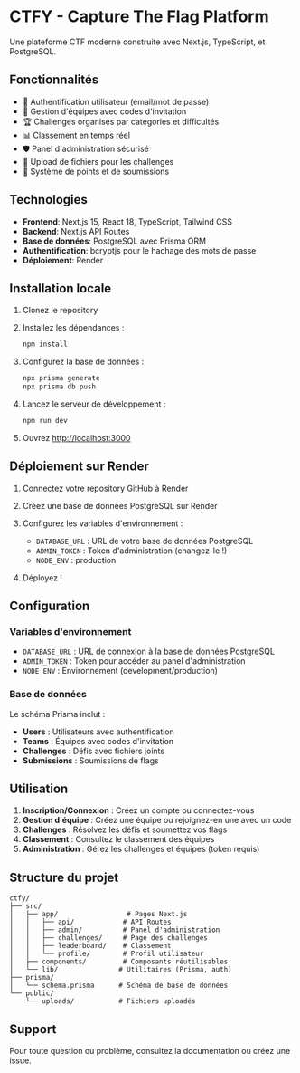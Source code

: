 # CTFY - Capture The Flag Platform

Une plateforme CTF moderne construite avec Next.js, TypeScript, et PostgreSQL.

## Fonctionnalités

- 🔐 Authentification utilisateur (email/mot de passe)
- 👥 Gestion d'équipes avec codes d'invitation
- 🏆 Challenges organisés par catégories et difficultés
- 📊 Classement en temps réel
- 🛡️ Panel d'administration sécurisé
- 📁 Upload de fichiers pour les challenges
- 🏅 Système de points et de soumissions

## Technologies

- **Frontend**: Next.js 15, React 18, TypeScript, Tailwind CSS
- **Backend**: Next.js API Routes
- **Base de données**: PostgreSQL avec Prisma ORM
- **Authentification**: bcryptjs pour le hachage des mots de passe
- **Déploiement**: Render

## Installation locale

1. Clonez le repository
2. Installez les dépendances :
   ```bash
   npm install
   ```

3. Configurez la base de données :
   ```bash
   npx prisma generate
   npx prisma db push
   ```

4. Lancez le serveur de développement :
   ```bash
   npm run dev
   ```

5. Ouvrez [http://localhost:3000](http://localhost:3000)

## Déploiement sur Render

1. Connectez votre repository GitHub à Render
2. Créez une base de données PostgreSQL sur Render
3. Configurez les variables d'environnement :
   - `DATABASE_URL` : URL de votre base de données PostgreSQL
   - `ADMIN_TOKEN` : Token d'administration (changez-le !)
   - `NODE_ENV` : production

4. Déployez !

## Configuration

### Variables d'environnement

- `DATABASE_URL` : URL de connexion à la base de données PostgreSQL
- `ADMIN_TOKEN` : Token pour accéder au panel d'administration
- `NODE_ENV` : Environnement (development/production)

### Base de données

Le schéma Prisma inclut :
- **Users** : Utilisateurs avec authentification
- **Teams** : Équipes avec codes d'invitation
- **Challenges** : Défis avec fichiers joints
- **Submissions** : Soumissions de flags

## Utilisation

1. **Inscription/Connexion** : Créez un compte ou connectez-vous
2. **Gestion d'équipe** : Créez une équipe ou rejoignez-en une avec un code
3. **Challenges** : Résolvez les défis et soumettez vos flags
4. **Classement** : Consultez le classement des équipes
5. **Administration** : Gérez les challenges et équipes (token requis)

## Structure du projet

```
ctfy/
├── src/
│   ├── app/                 # Pages Next.js
│   │   ├── api/            # API Routes
│   │   ├── admin/          # Panel d'administration
│   │   ├── challenges/     # Page des challenges
│   │   ├── leaderboard/    # Classement
│   │   └── profile/        # Profil utilisateur
│   ├── components/         # Composants réutilisables
│   └── lib/               # Utilitaires (Prisma, auth)
├── prisma/
│   └── schema.prisma      # Schéma de base de données
└── public/
    └── uploads/           # Fichiers uploadés
```

## Support

Pour toute question ou problème, consultez la documentation ou créez une issue.